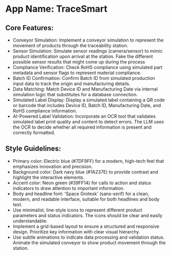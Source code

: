 # **App Name**: TraceSmart

## Core Features:

- Conveyor Simulation: Implement a conveyor simulation to represent the movement of products through the traceability station.
- Sensor Simulation: Simulate sensor readings (camera/sensor) to mimic product identification upon arrival at the station.  Fake the different possible sensor results that might come up during the process
- Compliance Verification: Check RoHS compliance using simulated part metadata and sensor flags to represent material compliance.
- Batch ID Confirmation: Confirm Batch ID from simulated production input data to track the origin and manufacturing details.
- Data Matching: Match Device ID and Manufacturing Date via internal simulation logic that substitutes for a database connection.
- Simulated Label Display: Display a simulated label containing a QR code or barcode that includes Device ID, Batch ID, Manufacturing Date, and RoHS compliance information.
- AI-Powered Label Validation: Incorporate an OCR tool that validates simulated label print quality and content to detect errors.  The LLM uses the OCR to decide whether all required information is present and correctly formatted.

## Style Guidelines:

- Primary color: Electric blue (#7DF9FF) for a modern, high-tech feel that emphasizes innovation and precision.
- Background color: Dark navy blue (#1A237E) to provide contrast and highlight the interactive elements.
- Accent color: Neon green (#39FF14) for calls to action and status indicators to draw attention to important information.
- Body and headline font: 'Space Grotesk' (sans-serif) for a clean, modern, and readable interface, suitable for both headlines and body text.
- Use minimalist, line-style icons to represent different product parameters and status indicators. The icons should be clear and easily understandable.
- Implement a grid-based layout to ensure a structured and responsive design. Prioritize key information with clear visual hierarchy.
- Use subtle animations to indicate data processing and validation status. Animate the simulated conveyor to show product movement through the station.
